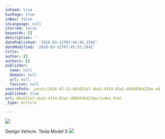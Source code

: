```yaml
---
inFeed: true
hasPage: true
inNav: false
inLanguage: null
starred: false
keywords: []
description: ''
datePublished: '2016-03-12T07:45:45.159Z'
dateModified: '2016-03-12T07:45:33.184Z'
title: ''
author: []
authors: []
publisher:
  name: null
  domain: null
  url: null
  favicon: null
sourcePath: _posts/2016-03-12-68c622e7-aba2-4514-85a1-d08569bd23be.md
published: true
url: 68c622e7-aba2-4514-85a1-d08569bd23be/index.html
_type: Article

---
```

![](https://the-grid-user-content.s3-us-west-2.amazonaws.com/4adeb6ef-7416-4a4e-85d7-01216dc40db2.jpg)

Design Vehicle. Tesla Model S
![](https://the-grid-user-content.s3-us-west-2.amazonaws.com/46e77117-554d-46e1-b12a-a9ed345b3a79.jpg)